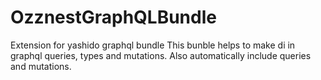 # OzznestGraphQLBundle
Extension for yashido graphql bundle
This bunble helps to make di in graphql queries, types and mutations.
Also automatically include  queries and mutations. 

